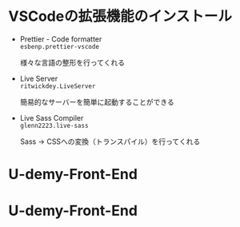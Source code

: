 # VSCodeの拡張機能のインストール
- Prettier - Code formatter  
  `esbenp.prettier-vscode`

  様々な言語の整形を行ってくれる  

- Live Server  
  `ritwickdey.LiveServer`  

  簡易的なサーバーを簡単に起動することができる

- Live Sass Compiler  
  `glenn2223.live-sass`  

  Sass -> CSSへの変換（トランスパイル）を行ってくれる
# U-demy-Front-End
# U-demy-Front-End
